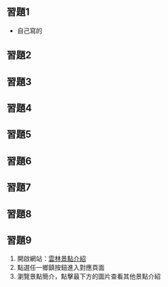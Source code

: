 ## 習題1
- 自己寫的
## 習題2

## 習題3

## 習題4

## 習題5

## 習題6

## 習題7

## 習題8

## 習題9

1. 開啟網站：[雲林景點介紹](https://ygvmp1105.github.io/Introduce.github.io/)
2. 點選任一鄉鎮按鈕進入對應頁面
3. 瀏覽景點簡介，點擊最下方的圖片查看其他景點介紹

